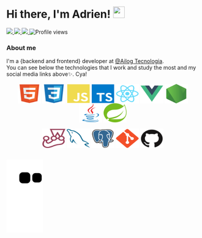 <h1>
  Hi there, I'm Adrien! 
  <img src="https://raw.githubusercontent.com/kaueMarques/kaueMarques/master/hi.gif" width="30px" height="30">
</h1>

<div align="left" style="display: inline_block">
  <a href="mailto:adrien.marcos@gmail.com" target="_blank">
    <img src="https://img.shields.io/badge/Gmail-D14836?style=for-the-badge&logo=gmail&logoColor=white"/>
  </a>  
  <a href="mailto:adrien.marcos@hotmail.com.br" target="_blank">
    <img src="https://img.shields.io/badge/Microsoft_Outlook-0078D4?style=for-the-badge&logo=microsoft-outlook&logoColor=white"/>
  </a>  
  <a href="https://twitter.com/AdrienRossato" target="_blank" style="display: none">
    <img src="https://img.shields.io/badge/Twitter-1DA1F2?style=for-the-badge&logo=twitter&logoColor=white"/>
  </a>  
  <a href="https://www.linkedin.com/in/adrien-rossato/" target="_blank">
    <img src="https://img.shields.io/badge/LinkedIn-0077B5?style=for-the-badge&logo=linkedin&logoColor=white"/>
  </a>
  <a hre="#">
    <img src="https://komarev.com/ghpvc/?username=adrienmarcos&color=ff69b4&style=for-the-badge" alt="Profile views" /> 
  </a>
<div>

<div align="left">
  <h3>About me</h3>
  I'm a {backend and frontend} developer at <a href="https://www.ailog.com.br/">@Ailog Tecnologia</a>. <br/>
  You can see below the technologies that I work and study the most and my social media links above✨. Cya!
</div>

<br/>

<div align="center" style="display: inline_block">
<!-- 
  <img align="center" alt="ANGULAR" height="50" width="60" src="https://github.com/devicons/devicon/blob/master/icons/angularjs/angularjs-original.svg">
  <img align="center" alt="KAFKA" height="50" width="60" src="https://github.com/devicons/devicon/blob/master/icons/apachekafka/apachekafka-original-wordmark.svg">
  <img align="center" alt="DOCKER" height="50" width="60" src="https://github.com/devicons/devicon/blob/master/icons/docker/docker-original.svg">
  <img align="center" alt="KOTLIN" height="50" width="60" src="https://github.com/devicons/devicon/blob/master/icons/kotlin/kotlin-original.svg"> 
  <img align="center" alt="KUBERNETES" height="50" width="60" src="https://github.com/devicons/devicon/blob/master/icons/kubernetes/kubernetes-plain.svg">
  <img align="center" alt="NESTJS" height="50" width="60" src="https://github.com/devicons/devicon/blob/master/icons/nestjs/nestjs-plain.svg">
  <img align="center" alt="NEXTJS" height="50" width="60" src="https://github.com/devicons/devicon/blob/master/icons/nextjs/nextjs-original-wordmark.svg">
  <img align="center" alt="FLUTTER" height="50" width="60" src="https://github.com/devicons/devicon/blob/master/icons/flutter/flutter-original.svg">
  <img align="center" alt="GITLAB" height="50" width="60" src="https://github.com/devicons/devicon/blob/master/icons/gitlab/gitlab-original.svg">
  <img align="center" alt="GO" height="50" width="60" src="https://github.com/devicons/devicon/blob/master/icons/go/go-original-wordmark.svg">
  <img align="center" alt="KOTLIN" height="50" width="60" src="https://github.com/devicons/devicon/blob/master/icons/kotlin/kotlin-original.svg">
  <img align="center" alt="NGINX" height="50" width="60" src="https://github.com/devicons/devicon/blob/master/icons/nginx/nginx-original.svg">
  <img align="center" alt="DART" height="50" width="60" src="https://github.com/devicons/devicon/blob/master/icons/dart/dart-original.svg">
  <img align="center" alt="TERRAFORM" height="50" width="60" src="https://github.com/devicons/devicon/blob/master/icons/terraform/terraform-original.svg">
-->
  <img align="center" alt="HTML" height="50" width="60" src="https://raw.githubusercontent.com/devicons/devicon/master/icons/html5/html5-original.svg">
  <img align="center" alt="CSS" height="50" width="60" src="https://raw.githubusercontent.com/devicons/devicon/master/icons/css3/css3-original.svg">
  <img align="center" alt="JS" height="50" width="60" src="https://raw.githubusercontent.com/devicons/devicon/master/icons/javascript/javascript-plain.svg">
  <img align="center" alt="TS" height="50" width="60" src="https://raw.githubusercontent.com/devicons/devicon/master/icons/typescript/typescript-plain.svg">
  <img align="center" alt="REACT" height="50" width="60" src="https://raw.githubusercontent.com/devicons/devicon/master/icons/react/react-original.svg">
  <img align="center" alt="VUE" height="50" width="60" src="https://github.com/devicons/devicon/blob/master/icons/vuejs/vuejs-original.svg">
  <img align="center" alt="NODE" height="50" width="60" src="https://github.com/devicons/devicon/blob/master/icons/nodejs/nodejs-original.svg">
  <img align="center" alt="JAVA" height="50" width="60" src="https://github.com/devicons/devicon/blob/master/icons/java/java-original.svg">
  <img align="center" alt="SPRING" height="50" width="60" src="https://github.com/devicons/devicon/blob/master/icons/spring/spring-original.svg">
  <br/><br/>
  <img align="center" alt="JEST" height="50" width="60" src="https://github.com/devicons/devicon/blob/master/icons/jest/jest-plain.svg">
  <img align="center" alt="MYSQL" height="50" width="60" src="https://github.com/devicons/devicon/blob/master/icons/mysql/mysql-original.svg">
  <img align="center" alt="POSTGRESQL" height="50" width="60" src="https://github.com/devicons/devicon/blob/master/icons/postgresql/postgresql-original.svg">
  <img align="center" alt="GIT" height="50" width="60" src="https://github.com/devicons/devicon/blob/master/icons/git/git-original.svg"> 
  <img align="center" alt="GITHUB" height="50" width="60" src="https://github.com/devicons/devicon/blob/master/icons/github/github-original.svg">
</div>

##  

  ![Snake animation](https://github.com/adrienmarcos/adrienmarcos/blob/output/github-contribution-grid-snake.svg)

